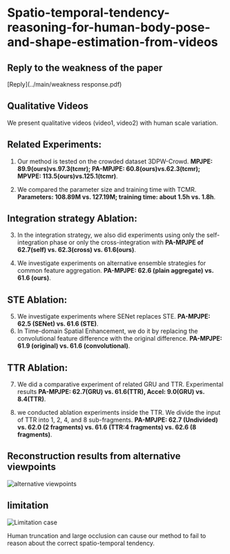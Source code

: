 # Spatio-temporal-tendency-reasoning-for-human-body-pose-and-shape-estimation-from-videos

## Reply to the weakness of the paper
[Reply](../main/weakness response.pdf)

## Qualitative Videos
We present qualitative videos (video1, video2) with human scale variation.

## Related Experiments:
1. Our method is tested on the crowded dataset 3DPW-Crowd. **MPJPE: 89.9(ours)vs.97.3(tcmr); PA-MPJPE: 60.8(ours)vs.62.3(tcmr); MPVPE: 113.5(ours)vs.125.1(tcmr)**.

2. We compared the parameter size and training time with TCMR. **Parameters: 108.89M vs. 127.19M; training time: about 1.5h vs. 1.8h**.

## Integration strategy Ablation:
3. In the integration strategy, we also did experiments using only the self-integration phase or only the cross-integration with 
**PA-MPJPE of 62.7(self) vs. 62.3(cross) vs. 61.6(ours)**.

4. We investigate experiments on alternative ensemble strategies for common feature aggregation. **PA-MPJPE: 62.6 (plain aggregate) vs. 61.6 (ours)**.

## STE Ablation:
5. We investigate experiments where SENet replaces STE. **PA-MPJPE: 62.5 (SENet) vs. 61.6 (STE)**.
6. In Time-domain Spatial Enhancement, we do it by replacing the convolutional feature difference with the original difference. **PA-MPJPE: 61.9 (original) vs. 61.6 (convolutional)**.


## TTR Ablation:
7. We did a comparative experiment of related GRU and TTR. Experimental results **PA-MPJPE: 62.7(GRU) vs. 61.6(TTR), Accel: 9.0(GRU) vs. 8.4(TTR)**.

8. we conducted ablation experiments inside the TTR. We divide the input of TTR into 1, 2, 4, and 8 sub-fragments. **PA-MPJPE: 62.7 (Undivided) vs. 62.0 (2 fragments) vs.  61.6 (TTR:4 fragments) vs. 62.6 (8 fragments)**.

## Reconstruction results from alternative viewpoints
![alternative viewpoints](../main/Alternate.png)

## limitation
![Limitation case](../main/fail.png)

Human truncation and large occlusion can cause our method to fail to reason about the correct spatio-temporal tendency.

